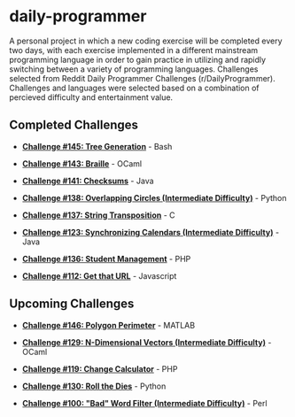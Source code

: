 daily-programmer
================

A personal project in which a new coding exercise will be completed every two days, with each exercise implemented in a different mainstream programming language in order to gain practice in utilizing and rapidly switching between a variety of programming languages. Challenges selected from Reddit Daily Programmer Challenges (r/DailyProgrammer). Challenges and languages were selected based on a combination of percieved difficulty and entertainment value.


## Completed Challenges

* [**Challenge #145: Tree Generation**](http://www.reddit.com/r/dailyprogrammer/comments/1t0r09/121613_challenge_145_easy_tree_generation/) - Bash

* [**Challenge #143: Braille**](http://www.reddit.com/r/dailyprogrammer/comments/1s061q/120313_challenge_143_easy_braille/) - OCaml

* [**Challenge #141: Checksums**](http://www.reddit.com/r/dailyprogrammer/comments/1qwkdz/111113_challenge_141_easy_checksums/) - Java

* [**Challenge #138: Overlapping Circles (Intermediate Difficulty)**](http://www.reddit.com/r/dailyprogrammer/comments/1s6484/120513_challenge_138_intermediate_overlapping/) - Python

* [**Challenge #137: String Transposition**](http://www.reddit.com/r/dailyprogrammer/comments/1m1jam/081313_challenge_137_easy_string_transposition/) - C

* [**Challenge #123: Synchronizing Calendars (Intermediate Difficulty)**](http://www.reddit.com/r/dailyprogrammer/comments/1dx3wj/050813_challenge_123_intermediate_synchronizing/) - Java

* [**Challenge #136: Student Management**](http://www.reddit.com/r/dailyprogrammer/comments/1kphtf/081313_challenge_136_easy_student_management/) - PHP

* [**Challenge #112: Get that URL**](http://www.reddit.com/r/dailyprogrammer/comments/137f7t/11142012_challenge_112_easyget_that_url/) - Javascript

## Upcoming Challenges

* [**Challenge #146: Polygon Perimeter**](http://www.reddit.com/r/dailyprogrammer/comments/1tixzk/122313_challenge_146_easy_polygon_perimeter/) - MATLAB

* [**Challenge #129: N-Dimensional Vectors (Intermediate Difficulty)**](http://www.reddit.com/r/dailyprogrammer/comments/1hzq9y/071013_challenge_129_intermediate_ndimensional/) - OCaml

* [**Challenge #119: Change Calculator**](http://www.reddit.com/r/dailyprogrammer/comments/17f3y2/012813_challenge_119_easy_change_calculator/) - PHP

* [**Challenge #130: Roll the Dies**](http://www.reddit.com/r/dailyprogrammer/comments/1givnn/061713_challenge_130_easy_roll_the_dies/) - Python

* [**Challenge #100: "Bad" Word Filter (Intermediate Difficulty)**](http://www.reddit.com/r/dailyprogrammer/comments/106gse/9202012_challenge_100_intermediate_bad_word_filter/) - Perl


